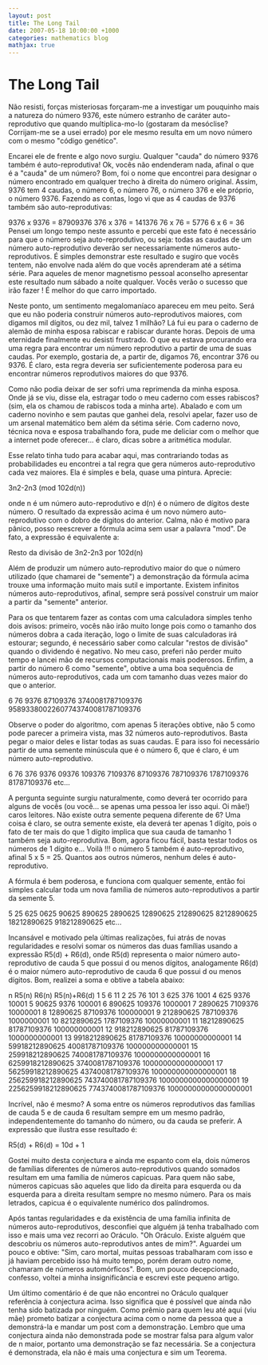 ```yaml
---
layout: post
title: The Long Tail
date: 2007-05-18 10:00:00 +1000
categories: mathematics blog
mathjax: true
---
```


# The Long Tail

Não resisti, forças misteriosas forçaram-me a investigar um pouquinho mais a natureza do número 9376, este número estranho de caráter auto-reprodutivo que quando multiplica-mo-lo (gostaram da mesóclise? Corrijam-me se a usei errado) por ele mesmo resulta em um novo número com o mesmo "código genético".

Encarei ele de frente e algo novo surgiu. Qualquer "cauda" do número 9376 também é auto-reprodutiva! Ok, vocês não endenderam nada, afinal o que é a "cauda" de um número? Bom, foi o nome que encontrei para designar o número encontrado em qualquer trecho à direita do número original. Assim, 9376 tem 4 caudas, o número 6, o número 76, o número 376 e ele próprio, o número 9376. Fazendo as contas, logo vi que as 4 caudas de 9376 também são auto-reprodutivas:

9376 x 9376	=	87909376
376 x 376	=	141376
76 x 76	=	5776
6 x 6	=	36
Pensei um longo tempo neste assunto e percebi que este fato é necessário para que o número seja auto-reprodutivo, ou seja: todas as caudas de um número auto-reprodutivo deverão ser necessariamente números auto-reprodutivos. É simples demonstrar este resultado e sugiro que vocês tentem, não envolve nada além do que vocês aprenderam até a sétima série. Para aqueles de menor magnetismo pessoal aconselho apresentar este resultado num sábado a noite qualquer. Vocês verão o sucesso que irão fazer ! É melhor do que carro importado.

Neste ponto, um sentimento megalomaníaco apareceu em meu peito. Será que eu não poderia construir números auto-reprodutivos maiores, com digamos mil dígitos, ou dez mil, talvez 1 milhão? Lá fui eu para o caderno de alemão de minha esposa rabiscar e rabiscar durante horas. Depois de uma eternidade finalmente eu desisti frustrado. O que eu estava procurando era uma regra para encontrar um número reprodutivo a partir de uma de suas caudas. Por exemplo, gostaria de, a partir de, digamos 76, encontrar 376 ou 9376. É claro, esta regra deveria ser suficientemente poderosa para eu encontrar números reprodutivos maiores do que 9376.

Como não podia deixar de ser sofri uma reprimenda da minha esposa. Onde já se viu, disse ela, estragar todo o meu caderno com esses rabiscos? (sim, ela os chamou de rabiscos toda a minha arte). Abalado e com um caderno novinho e sem pautas que ganhei dela, resolvi apelar, fazer uso de um arsenal matemático bem além da sétima série. Com caderno novo, técnica nova e esposa trabalhando fora, pude me deliciar com o melhor que a internet pode oferecer... é claro, dicas sobre a aritmética modular.

Esse relato tinha tudo para acabar aqui, mas contrariando todas as probabilidades eu encontrei a tal regra que gera números auto-reprodutivo cada vez maiores. Ela é simples e bela, quase uma pintura. Aprecie:

3n2-2n3 (mod 102d(n))

onde n é um número auto-reprodutivo e d(n) é o número de dígitos deste número. O resultado da expressão acima é um novo número auto-reprodutivo com o dobro de dígitos do anterior. Calma, não é motivo para pânico, posso reescrever a fórmula acima sem usar a palavra "mod". De fato, a expressão é equivalente a:

Resto da divisão de 3n2-2n3 por 102d(n)

Além de produzir um número auto-reprodutivo maior do que o número utilizado (que chamarei de "semente") a demonstração da fórmula acima trouxe uma informação muito mais sutil e importante. Existem infinitos números auto-reprodutivos, afinal, sempre será possível construir um maior a partir da "semente" anterior.

Para os que tentarem fazer as contas com uma calculadora simples tenho dois avisos: primeiro, vocês não irão muito longe pois como o tamanho dos números dobra a cada iteração, logo o limite de suas calculadoras irá estourar; segundo, é necessário saber como calcular "restos de divisão" quando o dividendo é negativo. No meu caso, preferi não perder muito tempo e lancei mão de recursos computacionais mais poderosos. Enfim, a partir do número 6 como "semente", obtive a uma boa sequência de números auto-reprodutivos, cada um com tamanho duas vezes maior do que o anterior.

6
76
9376
87109376
3740081787109376
95893380022607743740081787109376

Observe o poder do algoritmo, com apenas 5 iterações obtive, não 5 como pode parecer a primeira vista, mas 32 números auto-reprodutivos. Basta pegar o maior deles e listar todas as suas caudas. E para isso foi necessário partir de uma semente minúscula que é o número 6, que é claro, é um número auto-reprodutivo.

6
76
376
9376
09376
109376
7109376
87109376
787109376
1787109376
81787109376
etc...

A pergunta seguinte surgiu naturalmente, como deverá ter ocorrido para alguns de vocês (ou você... se apenas uma pessoa ler isso aqui. Oi mãe!) caros leitores. Não existe outra semente pequena diferente de 6? Uma coisa é claro, se outra semente existe, ela deverá ter apenas 1 dígito, pois o fato de ter mais do que 1 dígito implica que sua cauda de tamanho 1 também seja auto-reprodutiva. Bom, agora ficou fácil, basta testar todos os números de 1 dígito e... Voilà !!! o número 5 também é auto-reprodutivo, afinal 5 x 5 = 25. Quantos aos outros números, nenhum deles é auto-reprodutivo.

A fórmula é bem poderosa, e funciona com qualquer semente, então foi simples calcular toda um nova família de números auto-reprodutivos a partir da semente 5.

5
25
625
0625
90625
890625
2890625
12890625
212890625
8212890625
18212890625
918212890625
etc...

Incansável e motivado pela últimas realizações, fui atrás de novas regularidades e resolvi somar os números das duas famílias usando a expressão R5(d) + R6(d), onde R5(d) representa o maior número auto-reprodutivo de cauda 5 que possui d ou menos dígitos, analogamente R6(d) é o maior número auto-reprodutivo de cauda 6 que possui d ou menos dígitos. Bom, realizei a soma e obtive a tabela abaixo:


n	R5(n)	R6(n)	R5(n)+R6(d)
1	 5	6	11
2	 25	76	101
3   625	376	1001
4	 625	9376	10001
5	 90625	9376	100001
6	 890625	109376	1000001
7   2890625	7109376	10000001
8	 12890625	87109376	100000001
9   212890625	787109376	1000000001
10  8212890625	1787109376	10000000001
11	  18212890625	81787109376	100000000001
12  918212890625	81787109376	1000000000001
13	9918212890625	81787109376	10000000000001
14	59918212890625	40081787109376	100000000000001
15	259918212890625	740081787109376	1000000000000001
16	6259918212890625	3740081787109376	10000000000000001
17	56259918212890625	43740081787109376	100000000000000001
18	256259918212890625	743740081787109376	1000000000000000001
19	2256259918212890625	7743740081787109376	10000000000000000001


Incrível, não é mesmo? A soma entre os números reprodutivos das famílias de cauda 5 e de cauda 6 resultam sempre em um mesmo padrão, independentemente do tamanho do número, ou da cauda se preferir. A expressão que ilustra esse resultado é:

R5(d) + R6(d) = 10d + 1

Gostei muito desta conjectura e ainda me espanto com ela, dois números de famílias diferentes de números auto-reprodutivos quando somados resultam em uma família de números capicuas. Para quem não sabe, números capicuas são aqueles que lido da direita para esquerda ou da esquerda para a direita resultam sempre no mesmo número. Para os mais letrados, capicua é o equivalente numérico dos palíndromos.

Após tantas regularidades e da existência de uma família infinita de números auto-reprodutivos, desconfiei que alguém já tenha trabalhado com isso e mais uma vez recorri ao Oráculo. "Oh Oráculo. Existe alguém que descobriu os números auto-reprodutivos antes de mim?". Aguardei um pouco e obtive: "Sim, caro mortal, muitas pessoas trabalharam com isso e já haviam percebido isso há muito tempo, porém deram outro nome, chamaram de números automórficos". Bom, um pouco decepcionado, confesso, voltei a minha insignificância e escrevi este pequeno artigo.

Um último comentário é de que não encontrei no Oráculo qualquer referência à conjectura acima. Isso significa que é possível que ainda não tenha sido batizada por ninguém. Como prêmio para quem leu até aqui (viu mãe) prometo batizar a conjectura acima com o nome da pessoa que a demonstrá-la e mandar um post com a demonstração. Lembro que uma conjectura ainda não demonstrada pode se mostrar falsa para algum valor de n maior, portanto uma demonstração se faz necessária. Se a conjectura é demonstrada, ela não é mais uma conjectura e sim um Teorema.
